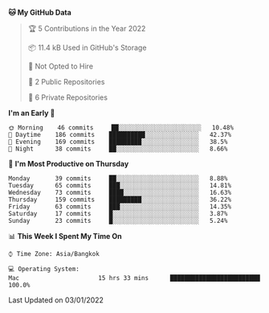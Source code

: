 <!--START_SECTION:waka-->
**🐱 My GitHub Data** 

> 🏆 5 Contributions in the Year 2022
 > 
> 📦 11.4 kB Used in GitHub's Storage 
 > 
> 🚫 Not Opted to Hire
 > 
> 📜 2 Public Repositories 
 > 
> 🔑 6 Private Repositories  
 > 
**I'm an Early 🐤** 

```text
🌞 Morning    46 commits     ██░░░░░░░░░░░░░░░░░░░░░░░   10.48% 
🌆 Daytime    186 commits    ██████████░░░░░░░░░░░░░░░   42.37% 
🌃 Evening    169 commits    █████████░░░░░░░░░░░░░░░░   38.5% 
🌙 Night      38 commits     ██░░░░░░░░░░░░░░░░░░░░░░░   8.66%

```
📅 **I'm Most Productive on Thursday** 

```text
Monday       39 commits     ██░░░░░░░░░░░░░░░░░░░░░░░   8.88% 
Tuesday      65 commits     ███░░░░░░░░░░░░░░░░░░░░░░   14.81% 
Wednesday    73 commits     ████░░░░░░░░░░░░░░░░░░░░░   16.63% 
Thursday     159 commits    █████████░░░░░░░░░░░░░░░░   36.22% 
Friday       63 commits     ███░░░░░░░░░░░░░░░░░░░░░░   14.35% 
Saturday     17 commits     █░░░░░░░░░░░░░░░░░░░░░░░░   3.87% 
Sunday       23 commits     █░░░░░░░░░░░░░░░░░░░░░░░░   5.24%

```


📊 **This Week I Spent My Time On** 

```text
⌚︎ Time Zone: Asia/Bangkok

💻 Operating System: 
Mac                      15 hrs 33 mins      █████████████████████████   100.0%

```


 Last Updated on 03/01/2022
<!--END_SECTION:waka-->